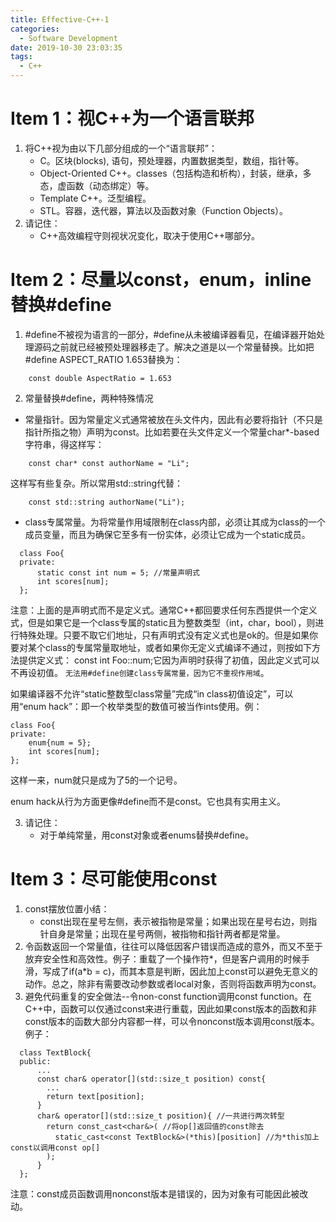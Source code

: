 ```yaml
---
title: Effective-C++-1
categories:
  - Software Development
date: 2019-10-30 23:03:35
tags:
  - C++
---
```

# Item 1：视C++为一个语言联邦
1. 将C++视为由以下几部分组成的一个“语言联邦”：
   - C。区块(blocks), 语句，预处理器，内置数据类型，数组，指针等。
   - Object-Oriented C++。classes（包括构造和析构），封装，继承，多态，虚函数（动态绑定）等。
   - Template C++。泛型编程。
   - STL。容器，迭代器，算法以及函数对象（Function Objects）。
2. 请记住：
   - C++高效编程守则视状况变化，取决于使用C++哪部分。

# Item 2：尽量以const，enum，inline替换#define
1. #define不被视为语言的一部分，#define从未被编译器看见，在编译器开始处理源码之前就已经被预处理器移走了。解决之道是以一个常量替换。比如把#define ASPECT_RATIO 1.653替换为：
```
    const double AspectRatio = 1.653
```
2. 常量替换#define，两种特殊情况
  - 常量指针。因为常量定义式通常被放在头文件内，因此有必要将指针（不只是指针所指之物）声明为const。比如若要在头文件定义一个常量char*-based字符串，得这样写：
```
    const char* const authorName = "Li";
```
  这样写有些复杂。所以常用std::string代替：

        const std::string authorName("Li");
    
  - class专属常量。为将常量作用域限制在class内部，必须让其成为class的一个成员变量，而且为确保它至多有一份实体，必须让它成为一个static成员。
```
  class Foo{
  private:
      static const int num = 5; //常量声明式
      int scores[num];
  };
```
  注意：上面的是声明式而不是定义式。通常C++都回要求任何东西提供一个定义式，但是如果它是一个class专属的static且为整数类型（int，char，bool），则进行特殊处理。只要不取它们地址，只有声明式没有定义式也是ok的。但是如果你要对某个class的专属常量取地址，或者如果你无定义式编译不通过，则按如下方法提供定义式：
  const int Foo::num;它因为声明时获得了初值，因此定义式可以不再设初值。
  `无法用#define创建class专属常量，因为它不重视作用域`。

  如果编译器不允许“static整数型class常量”完成“in class初值设定”，可以用“enum hack”：即一个枚举类型的数值可被当作ints使用。例：
  ```
  class Foo{
  private:
      enum{num = 5};
      int scores[num];
  };
  ```
  这样一来，num就只是成为了5的一个记号。
  
  enum hack从行为方面更像#define而不是const。它也具有实用主义。

3. 请记住：
   - 对于单纯常量，用const对象或者enums替换#define。

# Item 3：尽可能使用const
1. const摆放位置小结：
   - const出现在星号左侧，表示被指物是常量；如果出现在星号右边，则指针自身是常量；出现在星号两侧，被指物和指针两者都是常量。
2. 令函数返回一个常量值，往往可以降低因客户错误而造成的意外，而又不至于放弃安全性和高效性。例子：重载了一个操作符*，但是客户调用的时候手滑，写成了if(a*b = c)，而其本意是判断，因此加上const可以避免无意义的动作。总之，除非有需要改动参数或者local对象，否则将函数声明为const。
3. 避免代码重复的安全做法--令non-const function调用const function。在C++中，函数可以仅通过const来进行重载，因此如果const版本的函数和非const版本的函数大部分内容都一样，可以令nonconst版本调用const版本。例子：
```
  class TextBlock{
  public:
      ...
      const char& operator[](std::size_t position) const{
        ...
        return text[position];
      }
      char& operator[](std::size_t position){ //一共进行两次转型
        return const_cast<char&>( //将op[]返回值的const除去
          static_cast<const TextBlock&>(*this)[position] //为*this加上const以调用const op[]
        );
      }
  };
```

注意：const成员函数调用nonconst版本是错误的，因为对象有可能因此被改动。